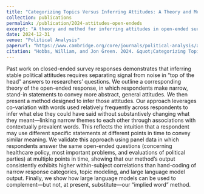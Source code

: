 ```yaml
---
title: "Categorizing Topics Versus Inferring Attitudes: A Theory and Method for Analyzing Open-ended Survey Responses"
collection: publications
permalink: /publication/2024-attitudes-open-endeds
excerpt: "A theory and method for inferring attitudes in open-ended survey responses and other short text documents."
date: 2024-12-31
venue: "Political Analysis"
paperurl: "https://www.cambridge.org/core/journals/political-analysis/article/categorizing-topics-versus-inferring-attitudes-a-theory-and-method-for-analyzing-openended-survey-responses/86230308E694A8DF24EA89FF3A451162"
citation: "Hobbs, William, and Jon Green. 2024. &quot;Categorizing Topics Versus Inferring Attitudes: A Theory and Method for Analyzing Open-ended Survey Responses.&quot; <i>Political Analysis</i>, FirstView."
---
```


Past work on closed-ended survey responses demonstrates that inferring stable political attitudes requires separating signal from noise in “top of the head” answers to researchers’ questions. We outline a corresponding theory of the open-ended response, in which respondents make narrow, stand-in statements to convey more abstract, general attitudes. We then present a method designed to infer those attitudes. Our approach leverages co-variation with words used relatively frequently across respondents to infer what else they could have said without substantively changing what they meant—linking narrow themes to each other through associations with contextually prevalent words. This reflects the intuition that a respondent may use different specific statements at different points in time to convey similar meaning. We validate this approach using panel data in which respondents answer the same open-ended questions (concerning healthcare policy, most important problems, and evaluations of political parties) at multiple points in time, showing that our method’s output consistently exhibits higher within-subject correlations than hand-coding of narrow response categories, topic modeling, and large language model output. Finally, we show how large language models can be used to complement—but not, at present, substitute—our “implied word” method.